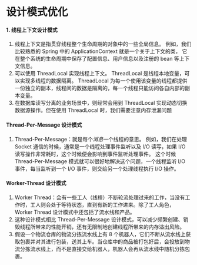 # 设计模式优化

#### 1. 线程上下文设计模式
1. 线程上下文是指贯穿线程整个生命周期的对象中的一些全局信息。
例如，我们比较熟悉的 Spring 中的 ApplicationContext 就是一个关于上下文的类，
它在整个系统的生命周期中保存了配置信息、用户信息以及注册的 bean 等上下文信息。
2. 可以使用 ThreadLocal 实现线程上下文。
ThreadLocal 是线程本地变量，可以实现多线程的数据隔离。
ThreadLocal 为每一个使用该变量的线程都提供一份独立的副本，线程间的数据是隔离的，每一个线程只能访问各自内部的副本变量。
3. 在数据库读写分离的业务场景中，则经常会用到 ThreadLocal 实现动态切换数据源操作。但在使用 ThreadLocal 时，我们需要注意内存泄漏问题
#### Thread-Per-Message 设计模式
1. Thread-Per-Message：就是每个*消息*一个线程的意思。
例如，我们在处理 Socket 通信的时候，通常是一个线程处理事件监听以及 I/O 读写，如果 I/O 读写操作非常耗时，这个时候便会影响到事件监听处理事件。
这个时候 Thread-Per-Message 模式就可以很好地解决这个问题，一个线程监听 I/O 事件，每当监听到一个 I/O 事件，则交给另一个处理线程执行 I/O 操作。

#### Worker-Thread 设计模式
1. Worker Thread：会有一些工人（线程）不断轮流处理过来的工作，当没有工作时，工人则会处于等待状态，直到有新的工作进来。除了工人角色，Worker Thread 设计模式中还包括了流水线和产品。
2. 这种设计模式相比 Thread-Per-Message 设计模式，可以减少频繁创建、销毁线程所带来的性能开销，还有无限制地创建线程所带来的内存溢出风险。
3. 假设一个物流仓库的物流分拣流水线上有 8 个机器人，它们不断从流水线上获取包裹并对其进行包装，送其上车。当仓库中的商品被打包好后，会投放到物流分拣流水线上，而不是直接交给机器人，机器人会再从流水线中随机分拣包裹。
